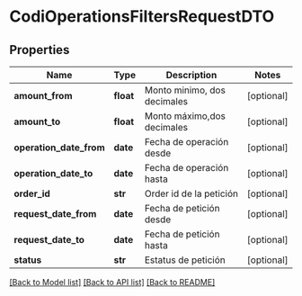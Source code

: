 # CodiOperationsFiltersRequestDTO

## Properties
Name | Type | Description | Notes
------------ | ------------- | ------------- | -------------
**amount_from** | **float** | Monto minimo, dos decimales | [optional] 
**amount_to** | **float** | Monto máximo,dos decimales | [optional] 
**operation_date_from** | **date** | Fecha de operación desde | [optional] 
**operation_date_to** | **date** | Fecha de operación hasta | [optional] 
**order_id** | **str** | Order id de la petición | [optional] 
**request_date_from** | **date** | Fecha de petición desde | [optional] 
**request_date_to** | **date** | Fecha de petición hasta | [optional] 
**status** | **str** | Estatus de petición | [optional] 

[[Back to Model list]](../README.md#documentation-for-models) [[Back to API list]](../README.md#documentation-for-api-endpoints) [[Back to README]](../README.md)

